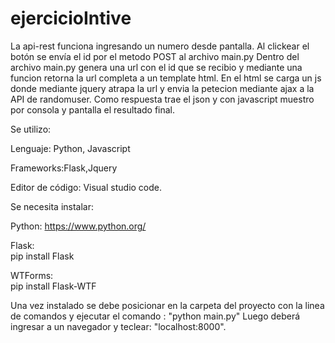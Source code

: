 # ejercicioIntive

La api-rest funciona ingresando un numero desde pantalla. Al clickear el botón se envía el id por el metodo POST al archivo main.py
Dentro del archivo main.py genera una url con el id que se recibio y mediante una funcion retorna la url completa a un template html.
En el html se carga un js donde mediante jquery atrapa la url y envia la petecion mediante ajax a la API de randomuser.
Como respuesta trae el json y con javascript muestro por consola y pantalla el resultado final.

Se utilizo:

Lenguaje:
Python,
Javascript


Frameworks:Flask,Jquery

Editor de código:  Visual studio code.

Se necesita instalar:

Python: 
https://www.python.org/

Flask:       
pip install Flask

WTForms:       
pip install Flask-WTF

Una vez instalado se debe posicionar en la carpeta del proyecto con la linea de comandos y ejecutar el comando : "python main.py"
Luego deberá ingresar a un navegador y teclear: "localhost:8000".
